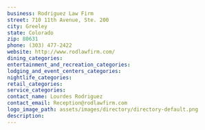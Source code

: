 ```yaml
---
business: Rodriguez Law Firm
street: 710 11th Avenue, Ste. 200
city: Greeley
state: Colorado
zip: 80631
phone: (303) 477-2422
website: http://www.rodlawfirm.com/
dining_categories: 
entertainment_and_recreation_categories: 
lodging_and_event_centers_categories: 
nightlife_categories: 
retail_categories: 
service_categories: 
contact_name: Lourdes Rodriguez
contact_email: Reception@rodlawfirm.com
logo_image_path: assets/images/directory/directory-default.png
description: 
---
```

